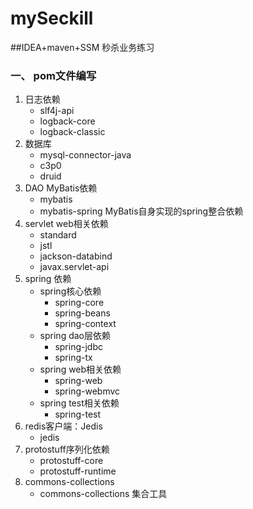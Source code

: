 # mySeckill
##IDEA+maven+SSM 秒杀业务练习

### 一、 pom文件编写
   1. 日志依赖 
       * slf4j-api
       * logback-core
       * logback-classic
   2. 数据库 
      * mysql-connector-java 
      * c3p0
      * druid
   3. DAO MyBatis依赖
      * mybatis 
      * mybatis-spring MyBatis自身实现的spring整合依赖
   4. servlet web相关依赖
      * standard
      * jstl
      * jackson-databind
      * javax.servlet-api
   5. spring 依赖
      + spring核心依赖
        - spring-core
        - spring-beans
        - spring-context
      + spring dao层依赖
        - spring-jdbc
        - spring-tx
      + spring web相关依赖
        - spring-web
        - spring-webmvc
      + spring test相关依赖
        - spring-test
   6. redis客户端：Jedis
       * jedis
   7. protostuff序列化依赖
        * protostuff-core
        * protostuff-runtime
   8. commons-collections
        * commons-collections 集合工具
      